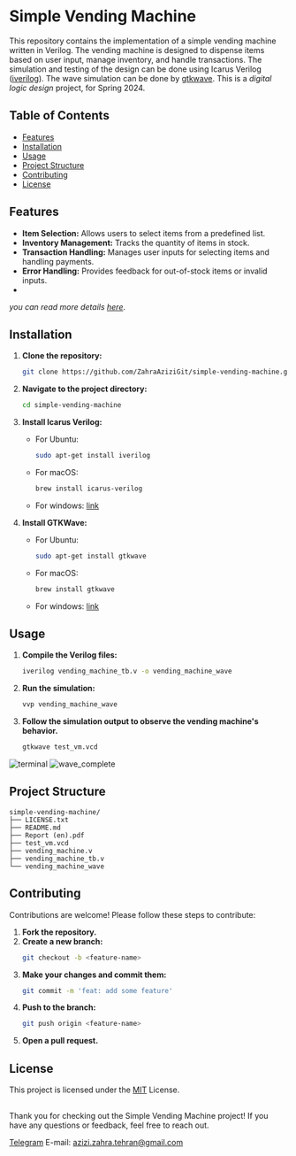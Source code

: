 
# Simple Vending Machine

This repository contains the implementation of a simple vending machine written in Verilog. The vending machine is designed to dispense items based on user input, manage inventory, and handle transactions. The simulation and testing of the design can be done using Icarus Verilog ([iverilog](https://bleyer.org/icarus/)). The wave simulation can be done by [gtkwave](https://gtkwave.sourceforge.net/).
This is a _digital logic design_ project, for Spring 2024. 

## Table of Contents

- [Features](#features)
- [Installation](#installation)
- [Usage](#usage)
- [Project Structure](#project-structure)
- [Contributing](#contributing)
- [License](#license)

## Features

- **Item Selection:** Allows users to select items from a predefined list.
- **Inventory Management:** Tracks the quantity of items in stock.
- **Transaction Handling:** Manages user inputs for selecting items and handling payments.
- **Error Handling:** Provides feedback for out-of-stock items or invalid inputs.
- 
_you can read more details [here](https://github.com/ZahraAziziGit/simple-vending-machine/blob/main/Report%20(en).pdf)_.

## Installation

1. **Clone the repository:**
    ```sh
    git clone https://github.com/ZahraAziziGit/simple-vending-machine.git
    ```
2. **Navigate to the project directory:**
    ```sh
    cd simple-vending-machine
    ```
3. **Install Icarus Verilog:**
    - For Ubuntu:
        ```sh
        sudo apt-get install iverilog
        ```
    - For macOS:
        ```sh
        brew install icarus-verilog
        ```
	- For windows: [link](https://bleyer.org/icarus/)
4. **Install GTKWave:**

	-   For Ubuntu:
		```sh
		sudo apt-get install gtkwave
		```		
	-  For macOS:
		```sh
		brew install gtkwave
		```
	- For windows: [link](https://gtkwave.sourceforge.net/)

## Usage

1. **Compile the Verilog files:**
    ```sh
    iverilog vending_machine_tb.v -o vending_machine_wave
    ```
2. **Run the simulation:**
    ```sh
    vvp vending_machine_wave
    ```
3. **Follow the simulation output to observe the vending machine's behavior.**

	```sh
	gtkwave test_vm.vcd
	```
  ![terminal](https://github.com/user-attachments/assets/143ccf32-5d11-4a00-a646-e3fed224a6ae)
  ![wave_complete](https://github.com/user-attachments/assets/4e7aa294-a642-4eea-a21a-81785d7141b9)

  

## Project Structure


```plaintext
simple-vending-machine/
├── LICENSE.txt
├── README.md
├── Report (en).pdf
├── test_vm.vcd
├── vending_machine.v
├── vending_machine_tb.v
└── vending_machine_wave

```

## Contributing

Contributions are welcome! Please follow these steps to contribute:

1. **Fork the repository.**
2. **Create a new branch:**
    ```sh
    git checkout -b <feature-name>
    ```
3. **Make your changes and commit them:**
    ```sh
    git commit -m 'feat: add some feature'
    ```
4. **Push to the branch:**
    ```sh
    git push origin <feature-name>
    ```
5. **Open a pull request.**

## License
This project is licensed under the [MIT](https://github.com/ZahraAziziGit/simple-vending-machine?tab=MIT-1-ov-file#) License.

##

Thank you for checking out the Simple Vending Machine project! If you have any questions or feedback, feel free to reach out.

[Telegram](https://t.me/zahraAziziT)
E-mail: azizi.zahra.tehran@gmail.com
